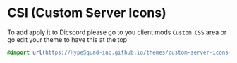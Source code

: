 # CSI (Custom Server Icons)

To add apply it to Dicscord please go to you client mods `Custom CSS` area or go edit your theme to have this at the top
```css
@import url(https://HypeSquad-inc.github.io/themes/custom-server-icons-db/csi.css);
```
